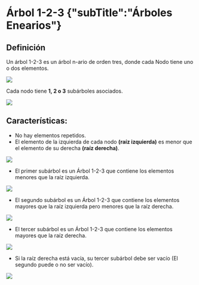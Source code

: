 # Árbol 1-2-3 {"subTitle":"Árboles Enearios"}

## Definición

Un árbol 1-2-3 es un árbol n-ario de orden tres, donde cada Nodo tiene uno o dos elementos.  

![](/assets/images/1-2-3-tree/123_1.jpg)

  
Cada nodo tiene **1, 2 o 3** subárboles asociados.

![](/assets/images/1-2-3-tree/123_2.jpg)

## Características:

- No hay elementos repetidos.  
- El elemento de la izquierda de cada nodo **(raíz izquierda)** es menor que el elemento de su derecha **(raíz derecha)**.

![](/assets/images/1-2-3-tree/123_3.jpg)

  
- El primer subárbol es un Árbol 1-2-3 que contiene los elementos menores que la raíz izquierda.  

![](/assets/images/1-2-3-tree/123_4.jpg)

  
- El segundo subárbol es un Árbol 1-2-3 que contiene los elementos mayores que la raíz izquierda pero menores que la raíz derecha.  

![](/assets/images/1-2-3-tree/123_5.jpg)

  
- El tercer subárbol es un Árbol 1-2-3 que contiene los elementos mayores que la raíz derecha.  

![](/assets/images/1-2-3-tree/123_6.jpg)

  
- Si la raíz derecha está vacía, su tercer subárbol debe ser vacío (El segundo puede o no ser vacío).  

![](/assets/images/1-2-3-tree/123_7.jpg)
